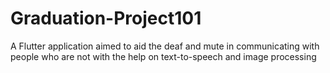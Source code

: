 # Graduation-Project101
A Flutter application aimed to aid the deaf and mute in communicating with people who are not with the help on text-to-speech and image processing
